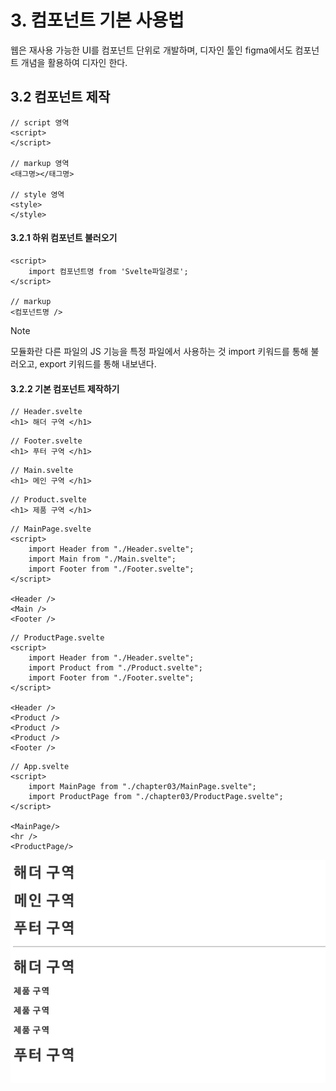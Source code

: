 # 3. 컴포넌트 기본 사용법

웹은 재사용 가능한 UI를 컴포넌트 단위로 개발하며, 디자인 툴인 figma에서도 컴포넌트 개념을 활용하여 디자인 한다.

## 3.2 컴포넌트 제작
```svelte
// script 영역
<script>
</script>

// markup 영역
<태그명></태그명>

// style 영역
<style>
</style>
```

#### 3.2.1 하위 컴포넌트 불러오기
```svelte
<script>
	import 컴포넌트명 from 'Svelte파일경로';
</script>

// markup
<컴포넌트명 />
```

> [!note]
> 모듈화란 다른 파일의 JS 기능을 특정 파일에서 사용하는 것
> import 키워드를 통해 불러오고, export 키워드를 통해 내보낸다.

#### 3.2.2 기본 컴포넌트 제작하기
```svelte
// Header.svelte
<h1> 해더 구역 </h1>
```

```svelte
// Footer.svelte
<h1> 푸터 구역 </h1>
```

```svelte
// Main.svelte
<h1> 메인 구역 </h1>
```

```svelte
// Product.svelte
<h1> 제품 구역 </h1>
```

```svelte
// MainPage.svelte
<script>  
    import Header from "./Header.svelte";  
    import Main from "./Main.svelte";  
    import Footer from "./Footer.svelte";  
</script>  
  
<Header />  
<Main />  
<Footer />
```

```svelte
// ProductPage.svelte
<script>  
    import Header from "./Header.svelte";  
    import Product from "./Product.svelte";  
    import Footer from "./Footer.svelte";  
</script>  
  
<Header />  
<Product />  
<Product />  
<Product />  
<Footer />
```

```svelte
// App.svelte
<script>  
    import MainPage from "./chapter03/MainPage.svelte";  
    import ProductPage from "./chapter03/ProductPage.svelte";  
</script>  
  
<MainPage/>  
<hr />  
<ProductPage/>
```

![chapter03Result.png](chapter03Result.png)
